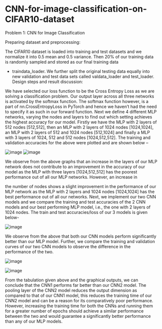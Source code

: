 # CNN-for-image-classification-on-CIFAR10-dataset
Problem 1: CNN for Image Classification

Preparing dataset and preprocessing:

The CIFAR10 dataset is loaded into training and test datasets and we normalize it into 0.5 mean and
0.5	variance. Then 20% of our training data is randomly sampled and stored as our final training data
- traindata_loader. We further split the original testing data equally into new validation and test data sets called valdata_loader and test_loader.
Design steps and result discussion:

We have selected our loss function to be the Cross Entropy Loss as we are solving a classification problem. Our output layer across all three networks is activated by the softmax function. The softmax function however, is a part of nn.CrossEntropyLoss in PyTorch and hence we haven’t had the need to specify it as such in our forward function.
Next we define 4 different MLP networks, varying the nodes and layers to find out which setting achieves the highest accuracy for our model. Firstly we have the MLP with 2 layers of 512 nodes [512,512], then an MLP with 2 layers of 1024 nodes [1024,1024], an MLP with 2 layers of 512 and
1024 nodes [512,1024] and finally a MLP with 3 layers of 1024, 512 and 512 nodes [1024,512,512]. The training and validation accuracies for the above were plotted and are shown below –

![image](https://user-images.githubusercontent.com/62597096/187311249-40bcbd44-4515-4423-b436-cdedd4528799.png)
![image](https://user-images.githubusercontent.com/62597096/187311313-f13b805b-cb4b-45cc-9bbb-84ec1c6a865c.png)



We observe from the above graphs that an increase in the layers of our MLP network does not contribute to an improvement in the accuracy of our model as the MLP with three layers [1024,512,512] has the poorest performance out of all our MLP networks. However, an increase in
 
the number of nodes shows a slight improvement in the performance of our MLP network as the MLP with 2 layers and 1024 nodes [1024,1024] has the best performance out of all our networks.
Next, we implement our two CNN models and we compare the training and test accuracies of the 2 CNN models and our best performing MLP model, i.e., the one with 2 layers of 1024 nodes. The train and test accuracies/loss of our 3 models is given below-

![image](https://user-images.githubusercontent.com/62597096/187312631-2dd44d03-709d-466d-9e57-8d1e089a9532.png)


We observe from the above that both our CNN models perform significantly better than our MLP model. Further, we compare the training and validation curves of our two CNN models to observe the difference in the performance of the two.

![image](https://user-images.githubusercontent.com/62597096/187311336-932d6468-9c5d-41c6-a801-83460c0ca152.png)

![image](https://user-images.githubusercontent.com/62597096/187311346-db20188b-1937-47dc-a405-dcb07a134ed5.png)


From the tabulation given above and the graphical outputs, we can conclude that the CNN1 performs far better than our CNN2 model. The pooling layer of the CNN2 model reduces the output dimension as compared to that of our CNN1 model, this reduces the training time of our CNN2 model and can be a reason for its comparatively poor performance. However, increasing the training time for both the CNNs and running them for a greater number of epochs should achieve a similar performance between the two and would guarantee a significantly better performance than any of our MLP models.
